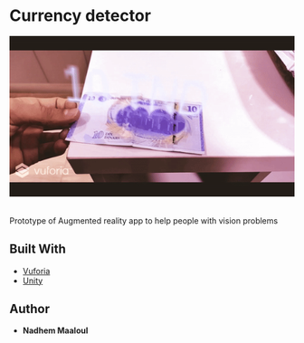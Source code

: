 # Currency detector
<p align="center">
  <img src="AR.gif" alt="demo" />
</p><br>
Prototype of Augmented reality app to help people with vision problems 

## Built With

* [Vuforia](https://developer.vuforia.com/)
* [Unity](https://unity.com/)

## Author

* **Nadhem Maaloul**
